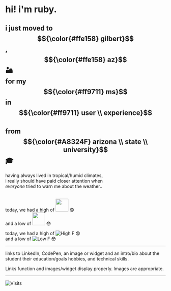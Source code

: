 # hi! i'm ruby. 


## i just moved to $${\color{#ffe158} gilbert}$$, $${\color{#ffe158} az}$$ 🏜️ <br> for my $${\color{#ff9711} ms}$$ in $${\color{#ff9711} user \\ experience}$$ <br> from $${\color{#A8324F} arizona \\ state \\ university}$$ 🎓


having always lived in tropical/humid climates, <br> i really should have paid closer attention when <br> *everyone* tried to warn me about the weather.. <br> <br> 

today, we had a high of <img src="https://img.shields.io/badge/dynamic/json?url=https%3A%2F%2Fwttr.in%2FGilbert%3Fformat%3Dj1&query=%24.weather%5B0%5D.maxtempF&label=&suffix=%C2%B0F&color=000000&labelColor=00000000&style=flat" height="40" /> 😨 <br> 
and a low of <img src="https://img.shields.io/badge/dynamic/json?url=https%3A%2F%2Fwttr.in%2FGilbert%3Fformat%3Dj1&query=%24.weather%5B0%5D.mintempF&label=&suffix=%C2%B0F&color=000000&labelColor=00000000&style=flat" height="40" /> 😳 <br>

today, we had a high of  ![High F](https://img.shields.io/badge/dynamic/json?url=https%3A%2F%2Fwttr.in%2FGilbert%3Fformat%3Dj1&query=%24.weather%5B0%5D.maxtempF&label=&suffix=%C2%B0F&color=000000&labelColor=00000000&style=flat) 😨 <br> 
and a low of ![Low F](https://img.shields.io/badge/dynamic/json?url=https%3A%2F%2Fwttr.in%2FGilbert%3Fformat%3Dj1&query=%24.weather%5B0%5D.mintempF&label=&suffix=%C2%B0F&color=000000&labelColor=00000000&style=flat) 😳 <br>


---

links to LinkedIn, CodePen, 
an image or widget
and an intro/bio about the student
their education/goals
hobbies, 
and technical skills. 

Links function and images/widget display properly. 
Images are appropriate.


---

![Visits](https://visitor-badge.laobi.icu/badge?page_id=rubyhassan)

